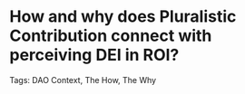 # How and why does Pluralistic Contribution connect with perceiving DEI in ROI?

Tags: DAO Context, The How, The Why